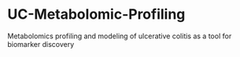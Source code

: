 # UC-Metabolomic-Profiling
Metabolomics profiling and modeling of ulcerative colitis as a tool for biomarker discovery
